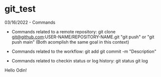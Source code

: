 # git_test

03/16/2022 - Commands
- Commands related to a remote repository:
    git clone git@github.com:USER-NAME/REPOSITORY-NAME.git
    "git push" or "git push main" (Both acomplish the same goal in this context)

- Commands related to the workflow:
    git add
    git commit -m "Description"

- Commands related to checkin status or log history:
    git status
    git log

Hello Odin!